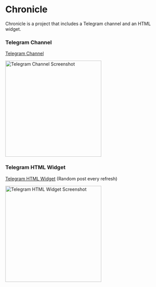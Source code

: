 # Chronicle

Chronicle is a project that includes a Telegram channel and an HTML widget.

### Telegram Channel
[Telegram Channel](https://t.me/tripasectchronicle)

<img src="https://github.com/tripasect/chronicle/assets/59469654/2d07612e-7e2a-4b96-a073-a5a73fc6e20b" alt="Telegram Channel Screenshot" width="300">

### Telegram HTML Widget
[Telegram HTML Widget](https://tripasect.github.io/chronicle) (Random post every refresh)

<img src="https://github.com/tripasect/chronicle/assets/59469654/5d3028a8-1d17-489c-9840-fb9edd0d9a33" alt="Telegram HTML Widget Screenshot" width="300">
